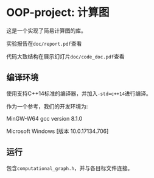 # OOP-project: 计算图

这是一个实现了简易计算图的库。

实验报告在`doc/report.pdf`查看

代码大致结构在展示幻灯片`doc/code_doc.pdf`查看

## 编译环境

使用支持C++14标准的编译器，并加入```-std=c++14```进行编译。

作为一个参考，我们的开发环境为:

MinGW-W64 gcc version 8.1.0

Microsoft Windows [版本 10.0.17134.706]

## 运行

包含`computational_graph.h`，并与各目标文件连接。